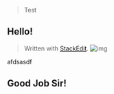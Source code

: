 >Test
>
## Hello!


> Written with [StackEdit](https://stackedit.io/).
> ![img](https://avatars.githubusercontent.com/u/8568560)

afdsasdf

## Good Job Sir!
<!--stackedit_data:
eyJoaXN0b3J5IjpbNzkzODIxNTg3LDcxMzkwOTg5MF19
-->